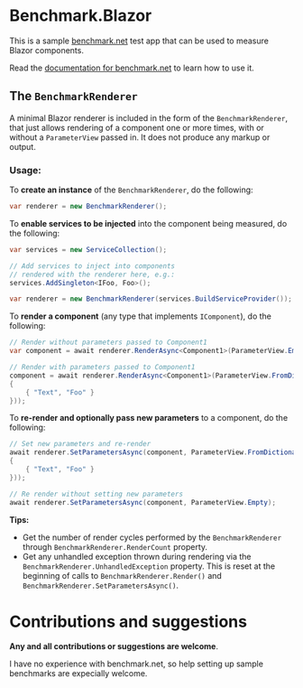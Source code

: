 # Benchmark.Blazor
This is a sample [benchmark.net](https://github.com/dotnet/BenchmarkDotNet) test app that can be used to 
measure Blazor components. 

Read the [documentation for benchmark.net](https://benchmarkdotnet.org/) to learn how to use it.

## The `BenchmarkRenderer`

A minimal Blazor renderer is included in the form of the `BenchmarkRenderer`, that just allows 
rendering of a component one or more times, with or without a `ParameterView` passed in. It does
not produce any markup or output.

### Usage:

To **create an instance** of the `BenchmarkRenderer`, do the following:

```c#
var renderer = new BenchmarkRenderer();
```

To **enable services to be injected** into the component being measured, do the following:

```c#
var services = new ServiceCollection();

// Add services to inject into components
// rendered with the renderer here, e.g.:
services.AddSingleton<IFoo, Foo>();

var renderer = new BenchmarkRenderer(services.BuildServiceProvider());
```

To **render a component** (any type that implements `IComponent`), do the following:

```c#
// Render without parameters passed to Component1
var component = await renderer.RenderAsync<Component1>(ParameterView.Empty);

// Render with parameters passed to Component1
component = await renderer.RenderAsync<Component1>(ParameterView.FromDictionary(new Dictionary<string, object?>()
{
    { "Text", "Foo" }
}));
```

To **re-render and optionally pass new parameters** to a component, do the following:

```c#
// Set new parameters and re-render
await renderer.SetParametersAsync(component, ParameterView.FromDictionary(new Dictionary<string, object?>()
{
    { "Text", "Foo" }
}));

// Re render without setting new parameters
await renderer.SetParametersAsync(component, ParameterView.Empty);
```

**Tips:**

- Get the number of render cycles performed by the `BenchmarkRenderer` through `BenchmarkRenderer.RenderCount` property.
- Get any unhandled exception thrown during rendering via the `BenchmarkRenderer.UnhandledException` property. This is reset at the beginning of calls to `BenchmarkRenderer.Render()` and `BenchmarkRenderer.SetParametersAsync()`.

# Contributions and suggestions

**Any and all contributions or suggestions are welcome**.

I have no experience with benchmark.net, so help setting up sample benchmarks are expecially welcome. 
